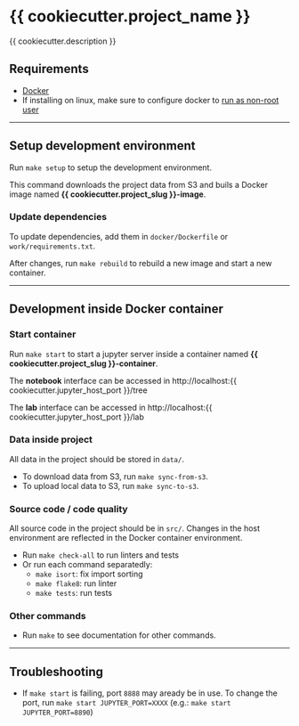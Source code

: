 # {{ cookiecutter.project_name }}

{{ cookiecutter.description }}

## Requirements

* [Docker](https://docs.docker.com/install/#support)
* If installing on linux, make sure to configure docker to [run as non-root user](https://docs.docker.com/install/linux/linux-postinstall/)

---

## Setup development environment

Run `make setup` to setup the development environment.

This command downloads the project data from S3 and buils a Docker image named **{{ cookiecutter.project_slug }}-image**.

### Update dependencies

To update dependencies, add them in `docker/Dockerfile` or `work/requirements.txt`.

After changes, run `make rebuild` to rebuild a new image and start a new container.

---

## Development inside Docker container

### Start container

Run `make start` to start a jupyter server inside a container named **{{ cookiecutter.project_slug }}-container**.

The **notebook** interface can be accessed in http://localhost:{{ cookiecutter.jupyter_host_port }}/tree

The **lab** interface can be accessed in http://localhost:{{ cookiecutter.jupyter_host_port }}/lab

### Data inside project

All data in the project should be stored in `data/`.

- To download data from S3, run `make sync-from-s3`.
- To upload local data to S3, run `make sync-to-s3`.

### Source code / code quality

All source code in the project should be in `src/`. Changes in the host environment are reflected in the Docker container environment.

- Run `make check-all` to run linters and tests
- Or run each command separatedly:
  - `make isort`: fix import sorting
  - `make flake8`: run linter
  - `make tests`: run tests

### Other commands

- Run `make` to see documentation for other commands.

---

## Troubleshooting

- If `make start` is failing, port `8888` may aready be in use. To change the port, run `make start JUPYTER_PORT=XXXX` (e.g.: `make start JUPYTER_PORT=8890`)
